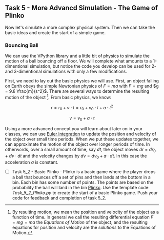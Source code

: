 ## Task 5 - More Advancd Simulation - The Game of Plinko

Now let's simulate a more complex physical system.  Then we can take the basic ideas and create the start of a simple game.

### Bouncing Ball
We can use the VPython library and a little bit of physics to simulate the motion of a ball bouncing off a floor.  We will complete what amounts to a 1-dimentional simulation, but notice the code you develop can be used for 2- and 3-dimentional simulations with only a few modifications.

First, we need to lay out the basic physics we will use.  First, an object falling on Earth obeys the simple Newtonian physics of $F = ma$ with $F = mg$ and $g = 9.8 \frac{m}{s^2}$.  There are several ways to determine the resulting motion of the object [^1].  From basic physics, we know:

$$r = r_0 + v \cdot t = r_0 + v_0 \cdot t + a \cdot t^2$$

$$v = v_0 + a \cdot t$$

Using a more advanced concept you will learn about later on in your classes, we can use [Euler Integration](https://en.wikipedia.org/wiki/Euler_method) to update the position and velocity of the object over small time periods.  When we put these updates together, we can approximate the motion of the object over longer periods of time.  In otherwords, over a small amount of time, say $dt$, the object moves $dr = dr_0 + dv \cdot dt$ and the velocity changes by $dv = dv_0 + a \cdot dt$.  In this case the acceleration $a$ is constant.

- [ ] Task 5_2 - Basic Plinko - Plinko is a basic game where the player drops a ball that bounces off a set of pins and then lands at the bottom in a bin.  Each bin has some number of points.  The points are based on the probability the ball will land in the bin [Plinko](https://priceisright.fandom.com/wiki/Plinko).  Use the template code *Task_5_2_Plinko.py* to create the start of a basic Plinko game.  Push your code for feedback and completion of task 5_2.

[^1]: By resulting motion, we mean the position and velocity of the object as a function of time. In general we call the resulting differential equation $F=mg=ma$ the *Equations of Motion* of the object, and the resulting equations for position and velocity are the *solutions* to the Equations of Motion.

